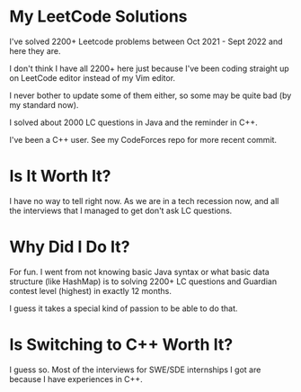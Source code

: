 # My LeetCode Solutions

I've solved 2200+ Leetcode problems between Oct 2021 - Sept 2022 and here they are. 

I don't think I have all 2200+ here just because I've been coding straight up on LeetCode editor instead of my Vim editor.

I never bother to update some of them either, so some may be quite bad (by my standard now).

I solved about 2000 LC questions in Java and the reminder in C++. 

I've been a C++ user. See my CodeForces repo for more recent commit.

# Is It Worth It?

I have no way to tell right now. As we are in a tech recession now, and all the interviews that I managed to get don't ask LC questions. 

# Why Did I Do It?

For fun. I went from not knowing basic Java syntax or what basic data structure (like HashMap) is to solving 2200+ LC questions and Guardian contest level (highest) in exactly 12 months.

I guess it takes a special kind of passion to be able to do that.

# Is Switching to C++ Worth It?

I guess so. Most of the interviews for SWE/SDE internships I got are because I have experiences in C++.